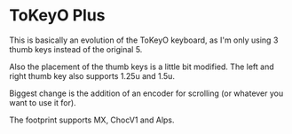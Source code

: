 # ToKeyO Plus
This is basically an evolution of the ToKeyO keyboard, as I'm only using 3 thumb keys instead of the original 5.

Also the placement of the thumb keys is a little bit modified. The left and right thumb key also supports 1.25u and 1.5u.

Biggest change is the addition of an encoder for scrolling (or whatever you want to use it for).

The footprint supports MX, ChocV1 and Alps.
